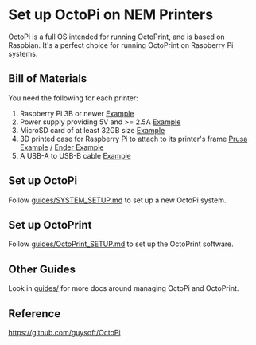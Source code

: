 # Set up OctoPi on NEM Printers

OctoPi is a full OS intended for running OctoPrint, and is based on Raspbian.  It's a perfect choice for running OctoPrint on Raspberry Pi systems.

## Bill of Materials

You need the following for each printer:

1. Raspberry Pi 3B or newer [Example](https://www.canakit.com/raspberry-pi/pi-3-model-b-plus-kits)
2. Power supply providing 5V and >= 2.5A [Example](https://www.canakit.com/official-raspberry-pi-power-supply.html)
3. MicroSD card of at least 32GB size [Example](https://www.amazon.com/s?k=micro+sd+card+128GB)
4. 3D printed case for Raspberry Pi to attach to its printer's frame [Prusa Example](https://www.thingiverse.com/thing:2334119) / [Ender Example](https://www.thingiverse.com/thing:4586351)
5. A USB-A to USB-B cable [Example](https://www.amazon.com/s?k=usb-a+to+usb-b)

## Set up OctoPi

Follow [guides/SYSTEM_SETUP.md](guides/SYSTEM_SETUP.md) to set up a new OctoPi system.

## Set up OctoPrint

Follow [guides/OctoPrint_SETUP.md](guides/OctoPrint_SETUP.md) to set up the OctoPrint software.

## Other Guides

Look in [guides/](guides/) for more docs around managing OctoPi and OctoPrint.

## Reference

<https://github.com/guysoft/OctoPi>
